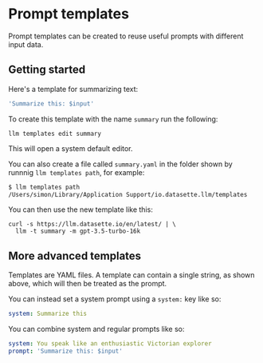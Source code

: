 # Prompt templates

Prompt templates can be created to reuse useful prompts with different input data.

## Getting started

Here's a template for summarizing text:

```yaml
'Summarize this: $input'
```
To create this template with the name `summary` run the following:

```
llm templates edit summary
```
This will open a system default editor.

You can also create a file called `summary.yaml` in the folder shown by runnnig `llm templates path`, for example:
```bash
$ llm templates path
/Users/simon/Library/Application Support/io.datasette.llm/templates
```
You can then use the new template like this:

```
curl -s https://llm.datasette.io/en/latest/ | \
  llm -t summary -m gpt-3.5-turbo-16k
```

## More advanced templates

Templates are YAML files. A template can contain a single string, as shown above, which will then be treated as the prompt.

You can instead set a system prompt using a `system:` key like so:

```yaml
system: Summarize this
```
You can combine system and regular prompts like so:

```yaml
system: You speak like an enthusiastic Victorian explorer
prompt: 'Summarize this: $input'
```
